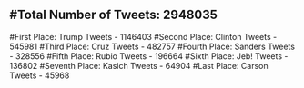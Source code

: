 #Total Number of Tweets: 2948035 
---
#First Place: Trump Tweets - 1146403
#Second Place: Clinton Tweets - 545981
#Third Place: Cruz Tweets - 482757
#Fourth Place: Sanders Tweets - 328556
#Fifth Place: Rubio Tweets - 196664
#Sixth Place: Jeb! Tweets - 136802
#Seventh Place: Kasich Tweets - 64904
#Last Place: Carson Tweets - 45968
